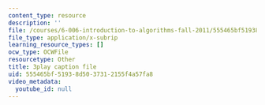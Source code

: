 ```yaml
---
content_type: resource
description: ''
file: /courses/6-006-introduction-to-algorithms-fall-2011/555465bf51938d5037312155f4a57fa8_9bkvws_vqLU.srt
file_type: application/x-subrip
learning_resource_types: []
ocw_type: OCWFile
resourcetype: Other
title: 3play caption file
uid: 555465bf-5193-8d50-3731-2155f4a57fa8
video_metadata:
  youtube_id: null
---
```


